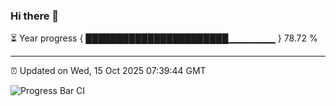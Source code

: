 ### Hi there 👋

⏳ Year progress { ███████████████████████▁▁▁▁▁▁▁ } 78.72 %

---

⏰ Updated on Wed, 15 Oct 2025 07:39:44 GMT

![Progress Bar CI](https://github.com/IshwaranRudhara/GIT-ACTION/workflows/Progress%20Bar%20CI/badge.svg)
